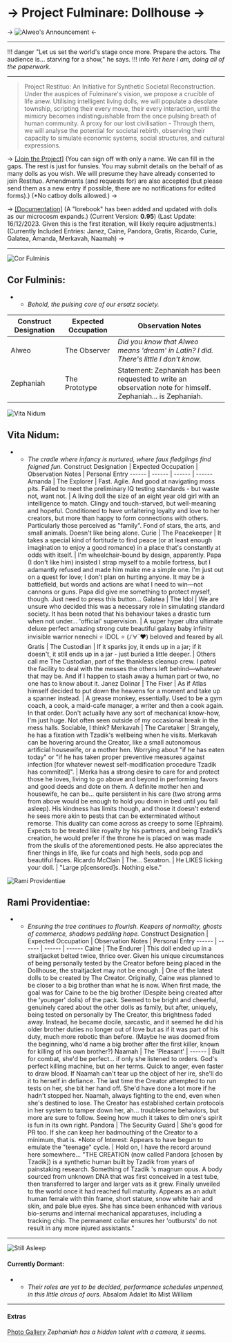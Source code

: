 # -> Project Fulminare: Dollhouse ->

-> ![Alweo's Announcement](https://imgur.com/D6ZPkJH.png) <-

---

!!! danger "Let us set the world's stage once more. Prepare the actors. The audience is… starving for a show," he says.
!!! info *Yet here I am, doing all of the paperwork.*

---

>Project Restituo: An Initiative for Synthetic Societal Reconstruction. Under the auspices of Fulminare's vision, we propose a crucible of life anew. Utilising intelligent living dolls, we will populate a desolate township, scripting their every move, their every interaction, until the mimicry becomes indistinguishable from the once pulsing breath of human community. A proxy for our lost civilisation - Through them, we will analyse the potential for societal rebirth, observing their capacity to simulate economic systems, social structures, and cultural expressions.

-> [[Join the Project]](https://docs.google.com/forms/d/e/1FAIpQLSeIDWIgykj4PfhTIDgv_HPIrsm74inCSRmaaxeF6alLYbuj-Q/viewform?usp=sf_link)
(You can sign off with only a name. We can fill in the gaps. The rest is just for funsies. You may submit details on the behalf of as many dolls as you wish. We will presume they have already consented to join Restituo. Amendments (and requests for) are also accepted (but please send them as a new entry if possible, there are no notifications for edited forms).) 
(*No catboy dolls allowed.) ->

-> [[Documentation]](https://files.catbox.moe/8pfw8v.zip)
(A "lorebook" has been added and updated with dolls as our microcosm expands.)
(Current Version: **0.95**)
(Last Update: 16/12/2023. Given this is the first iteration, will likely require adjustments.)
(Currently Included Entries: Janez, Caine, Pandora, Gratis, Ricardo, Curie, Galatea, Amanda, Merkavah, Naamah) ->

---
![Cor Fulminis](https://imgur.com/fIUisoo.png)

## Cor Fulminis:
- - *Behold, the pulsing core of our ersatz society.*

Construct Designation | Expected Occupation | Observation Notes
------ | ------ | -----
Alweo | The Observer | *Did you know that Alweo means 'dream' in Latin? I did. There's little I don't know.* 
Zephaniah | The Prototype | Statement: Zephaniah has been requested to write an observation note for himself. Zephaniah... is Zephaniah. 

![Vita Nidum](https://imgur.com/0QXEry5.png)

## Vita Nidum:
- - *The cradle where infancy is nurtured, where faux fledglings find feigned fun.*
Construct Designation | Expected Occupation | Observation Notes | Personal Entry
------ | ------ | ------ | ------
Amanda | The Explorer | Fast. Agile. And good at navigating moss pits. Failed to meet the preliminary IQ testing standards - but waste not, want not. | A living doll the size of an eight year old girl with an intelligence to match. Clingy and touch-starved, but well-meaning and hopeful. Conditioned to have unfaltering loyalty and love to her creators, but more than happy to form connections with others. Particularly those perceived as "family". Fond of stars, the arts, and small animals. Doesn't like being alone.
Curie | The Peacekeeper | It takes a special kind of fortitude to find peace (or at least enough imagination to enjoy a good romance) in a place that's constantly at odds with itself. | I'm wheelchair-bound by design, apparently. Papa (I don't like him) insisted I strap myself to a mobile fortress, but I adamantly refused and made him make me a simple one. I'm just out on a quest for love; I don't plan on hurting anyone. It may be a battlefield, but words and actions are what I need to win—not cannons or guns. Papa did give me something to protect myself, though. Just need to press this button...
Galatea | The Idol | We are unsure who decided this was a necessary role in simulating standard society. It has been noted that his behaviour takes a drastic turn when not under... 'official' supervision. | A super hyper ultra ultimate deluxe perfect amazing strong cute beautiful galaxy baby infinity invisible warrior nenechi ⭐ IDOL ⭐ (ﾉ∀`♥) beloved and feared by all.
Gratis | The Custodian | If it sparks joy, it ends up in a jar; if it doesn't, it still ends up in a jar - just buried a little deeper. | Others call me The Custodian, part of the thankless cleanup crew. I patrol the facility to deal with the messes the others left behind—whatever that may be. And if I happen to stash away a human part or two, no one has to know about it.
Janez Dolinar | The Fixer | As if Atlas himself decided to put down the heavens for a moment and take up a spanner instead. | A grease monkey, essentially. Used to be a gym coach, a cook, a maid-cafe manager, a writer and then a cook again. In that order. Don't actually have any sort of mechanical know-how, I'm just huge. Not often seen outside of my occasional break in the mess halls. Sociable, I think?
Merkavah | The Caretaker | Strangely, he has a fixation with Tzadik's wellbeing when he visits. Merkavah can be hovering around the Creator, like a small autonomous artificial housewife, or a mother hen. Worrying about "if he has eaten today" or "if he has taken proper preventive measures against infection [for whatever newest self-modification procedure Tzadik has commited]". | Merka has a strong desire to care for and protect those he loves, living to go above and beyond in performing favors and good deeds and dote on them. A definite mother hen and housewife, he can be... quite persistent in his care (two strong arms from above would be enough to hold you down in bed until you fall asleep). His kindness has limits though, and those it doesn't extend he sees more akin to pests that can be exterminated without remorse. This duality can come across as creepy to some (Ephraim). Expects to be treated like royalty by his partners, and being Tzadik’s creation, he would prefer if the throne he is placed on was made from the skulls of the aforementioned pests. He also appreciates the finer things in life, like fur coats and high heels, soda pop and beautiful faces. 
Ricardo McClain | The... Sexatron. | He LIKES licking your doll. | "Large p[censored]s. Nothing else."


![Rami Providentiae](https://imgur.com/jq6GGh8.png)

## Rami Providentiae:
- - *Ensuring the tree continues to flourish. Keepers of normality, ghosts of commerce, shadows peddling hope.*
Construct Designation | Expected Occupation | Observation Notes | Personal Entry
------ | ------ | ------ | ------
Caine | The Endurer | This doll ended up in a straitjacket belted twice, thrice over. Given his unique circumstances of being personally tested by the Creator before being placed in the Dollhouse, the straitjacket may not be enough. | One of the latest dolls to be created by The Creator. Originally, Caine was planned to be closer to a big brother than what he is now. When first made, the goal was for Caine to be the big brother (Despite being created after the 'younger' dolls) of the pack. Seemed to be bright and cheerful, genuinely cared about the other dolls as family, but after, uniquely, being tested on personally by The Creator, this brightness faded away. Instead, he became docile, sarcastic, and it seemed he did his older brother duties no longer out of love but as if it was part of his duty, much more robotic than before. (Maybe he was doomed from the beginning, who'd name a big brother after the first killer, known for killing of his own brother?)
Naamah | The 'Pleasant' | ------ | Built for combat, she'd be perfect... if only she listened to orders. God's perfect killing machine, but on her terms. Quick to anger, even faster to draw blood. If Naamah can't tear up the object of her ire, she'll do it to herself in defiance. The last time the Creator attempted to run tests on her, she bit her hand off. She'd have done a lot more if he hadn't stopped her. Naamah, always fighting to the end, even when she's destined to lose. The Creator has established certain protocols in her system to tamper down her, ah... troublesome behaviors, but more are sure to follow. Seeing how much it takes to dim one's spirit is fun in its own right.
Pandora | The Security Guard | She's good for PR too. If she can keep her badmouthing of the Creator to a minimum, that is. *Note of Interest: Appears to have begun to emulate the "teenage" cycle. | Hold on, I have the record around here somewhere... "THE CREATION (now called Pandora [chosen by Tzadik]) is a synthetic human built by Tzadik from years of painstaking research. Something of Tzadik 's magnum opus. A body sourced from unknown DNA that was first conceived in a test tube, then transferred to larger and larger vats as it grew. Finally unveiled to the world once it had reached full maturity. Appears as an adult human female with thin frame, short stature, snow white hair and skin, and pale blue eyes. She has since been enhanced with various bio-serums and internal mechanical apparatuses, including a tracking chip. The permanent collar ensures her 'outbursts' do not result in any more injured assistants."

---

![Still Asleep](https://imgur.com/PKHBkJM.png)

#### Currently Dormant:
- - *Their roles are yet to be decided, performance schedules unpenned, in this little circus of ours.*
Absalom
Adalet
Ito
Mist
William

---
#### Extras
[Photo Gallery](https://catbox.moe/c/ellwet) 
*Zephaniah has a hidden talent with a camera, it seems.*